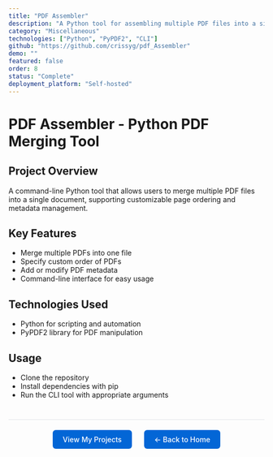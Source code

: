 ```yaml
---
title: "PDF Assembler"
description: "A Python tool for assembling multiple PDF files into a single document with customizable ordering and metadata management"
category: "Miscellaneous"
technologies: ["Python", "PyPDF2", "CLI"]
github: "https://github.com/crissyg/pdf_Assembler"
demo: ""
featured: false
order: 8
status: "Complete"
deployment_platform: "Self-hosted"
---
```


# PDF Assembler - Python PDF Merging Tool

## Project Overview

A command-line Python tool that allows users to merge multiple PDF files into a single document, supporting customizable page ordering and metadata management.

## Key Features

- Merge multiple PDFs into one file
- Specify custom order of PDFs
- Add or modify PDF metadata
- Command-line interface for easy usage

## Technologies Used

- Python for scripting and automation
- PyPDF2 library for PDF manipulation

## Usage

- Clone the repository
- Install dependencies with pip
- Run the CLI tool with appropriate arguments

<!-- Navigation footer -->
<div style="margin: 40px 0; padding: 20px; border-top: 1px solid #e1e4e8; display: flex; justify-content: center; gap: 24px; flex-wrap: wrap;">
  <a href="{{ site.baseurl }}/projects.html" style="background: #0366d6; color: white; padding: 10px 20px; border-radius: 6px; text-decoration: none; font-weight: 500;">
    View My Projects
  </a>
  <a href="{{ site.baseurl }}/" style="background: #0366d6; color: white; padding: 10px 20px; border-radius: 6px; text-decoration: none; font-weight: 500;">
    ← Back to Home
  </a>
</div>